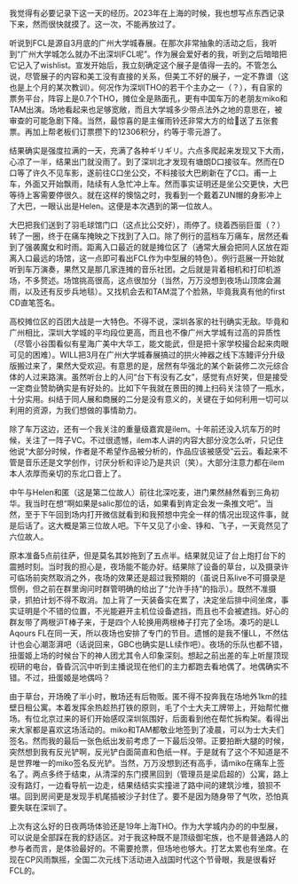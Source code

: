 
我觉得有必要记录下这一天的经历。2023年在上海的时候，我也想写点东西记录下来，然而很快就摸了。这一次，不能再放过了。

听说到FCL是源自3月底的广州大学城春展。在那次非常抽象的活动之后，我听到“广州大学城怎么就办不出深圳FCL呢”。作为展会爱好者的我，听到之后暗暗把它记入了wishlist。宣发开始后，我立刻确定这个展子是值得一去的。不管怎么说，尽管展子的内容和美工没有直接的关系，但美工不好的展子，一定不靠谱（这也是上个月的某次教训）。何况作为深圳THO的若干个主办之一（？），有自家的票务平台，阵容上是0.7个THO，摊位全是熟面孔，更有中国车万的老朋友miko和TAM出演。场地看起来也足够宽敞，而且大学城多少带点法外之地的意思在，被审查的可能急剧下降。当然，最惊喜的是主催雨铃还非常大方的给🦆送了五张套票。再加上帮老板们订票攒下的12306积分，约等于零元游了。

结果确实是强度拉满的一天，充满了各种ギリギリ。六点多爬起来发现又下大雨，心凉了一半，结果出门就没雨了。到了深圳北才发现有塘朗D口接驳车。然而在D口等了许久不见车影，遂前往C口坐公交，不料接驳大巴刷新在了C口。甫一上车，外面又开始飘雨，陆续有人急忙冲上车。然而事实证明还是坐公交更快，大巴等待上客需要停很久。就在这样的懊恼之时，我看到一个戴着ZUN帽的身影冲上了大巴，一眼认出是Helen。这便是本次遇到的第一位故人。

大巴把我们送到了羽毛球馆门口（这点比公交好），雨停了。绕着西丽巨蛋（？）转了一圈，终于在痛车掩映之下找到了入口。除了例行的蓝档车万痛车，居然还看到了强袭魔女和时雨。距离入口最近的就是摊位区了（通常大展会把同人区放在距离入口最远的场馆，这一点即可看出FCL作为中型展的特色）。例行逛展一开始就听到车万演奏，果然又是那几家连摊的音乐社团。之后就是背着相机和打印机游场，不多赘述。场馆挑高很高，这点很加分（当然，万万没想到夜场山顶席会漏雨，以及还有反步兵地毯）。又找机会去和TAM混了个脸熟，毕竟我真有他的first CD直笔签名。

高校摊位区的百团大战是一大特色。不得不说，深圳各家的社刊确实无敌。毕竟和广州相比，深圳大学城的平均段位更高，而且也不像广州大学城有过高的异质性（尽管小谷围看似有星海广美中大华工，能文能武，但是把十家学校撮合起来肉眼可见的困难）。WILL把3月在广州大学城春展搞过的拱火神器之线下冻鳗评分升级版搬过来了，果然大受欢迎。有意思的是，居然有华强北的某个新装修二次元综合体的人过来路演。虽然听台上的人问“台下有没有乙女”，感觉有点好笑，但是接受一定商业赞助确实是有好处的。比如下午我就在景田的摊上扫码关注领了一瓶水，十分实用。纠结于同人展和商展的二分是没有意义的，关键在于如何利用一切可以利用的资源，为我们想做的事情助力。

除了车万这边，还有一个我关注的重量级嘉宾是ilem。十年前还没入坑车万的时候，关注了一阵子VC。不过很遗憾，ilem本人讲的内容大部分没怎么听，只记住他说“大部分时候，作者是不希望作品被分析的，作品应该被感受”云云。看起来不管是音乐还是文学创作，讨厌分析和评论乃是共识（笑）。大部分注意力都在ilem本人浓厚而亲切的东北口音上了。

中午与Helen和匿（这是第二位故人）前往北深吃麦，进门果然赫然看到三角初华。我当时在想“啊如果是salic那位的话，如果看到肯定会发一条推文吧”。当然，至于下午回到场内打开微信就看到和我预想中完全一样的情况出现这件事，就是后话了。这大概是第三位故人吧。下午又见了小金、铮和、飞子，一天竟然见了六位故人。

原本准备5点前往萨，但是莫名其妙拖到了五点半。结果就见证了台上炮打台下的震撼时刻。当时我的担心是，夜场能不能办好。结果除了设备的草台，以及摄录许可临场前突然取消之外，夜场的效果还是超过我预期的（虽说日系live不可摄录是惯例，但之前在群里询问时群管明确的给出了“允许手持”的指示）。既然不准摄录，抓拍计划不得不取消。加上背了一天装备实在累了，决定坐后排中间坐席，事实证明是个不错的位置，不光能避开主机位设备遮挡，而且也不会被遮挡。好心的群友带了两根沪T棒子来，于是四个人轮换用两根棒子打完了全场。凑巧的是LL Aqours FL在同一天，所以夜场也安排了专门的节目。遗憾的是我不懂LL，不然估计也会心潮澎湃吧（话说回来，GBC也确实是LL续作吧）。夜场的乐队也都不错，扭蛋姬上场的时候台下的神人团尤其令人印象深刻。想起之前出差的车上听屋顶现视研的电台，昏昏沉沉中听到主播说现在他们的主力都跑去看地偶了。地偶确实不错。不过，扭蛋姬是地偶吗？

由于草台，开场晚了半小时，散场还有后物贩。匿不得不投奔我在场地外1km的挂壁日租公寓。本着发挥余热趁热打铁的原则，毛了个士大夫工牌带上，开始帮忙撤场。有位北京过来的哥们开始感叹深圳氛围好，后面看到他在帮忙拆构架。看得出来大家都是喜欢这场活动的。miko和TAM都敬业地签到了凌晨，可以为士大夫们签名。然而我的最后一张色纸出发前考虑了一下最后没带。正要拍断大腿的时候，突然想到我有反光铲啊，反光铲白面简直和色纸一样。于是就有了这个不知道是不是世界唯一的miko签名反光铲。当然，万万没想到还有高手，请miko在痛车上签名了。两点多终于结束，从清深的东门摸黑回到（管理员是梁启超的）公寓，路上没有路灯，一边看导航一边走，结果结结实实撞进了路中间的建筑沙堆，狼狈不堪。回到房间更是发现手机尾插被沙子封住了。要不是因为随身带了气吹，恐怕真要失联在深圳了。

上次有这么好的日夜两场体验还是19年上海THO。作为大学城内办的的中型展，可以说是全部踩在我的舒适区。对于我这种既不是顶级御宅族，也不是普通路人的参与者而言，是体验最好的。不需要抢票，但场地也够大。打艺太累也有坐席。在现在CP风雨飘摇，全国二次元线下活动进入战国时代这个节骨眼，我是很看好FCL的。
